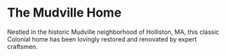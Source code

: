 # The Mudville Home
Nestled in the historic Mudville neighborhood of Holliston, MA, this classic Colonial home has been lovingly restored and renovated by expert craftsmen.
